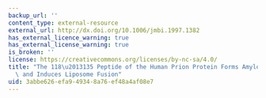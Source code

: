 ```yaml
---
backup_url: ''
content_type: external-resource
external_url: http://dx.doi.org/10.1006/jmbi.1997.1382
has_external_licence_warning: true
has_external_license_warning: true
is_broken: ''
license: https://creativecommons.org/licenses/by-nc-sa/4.0/
title: "The 118\u2013135 Peptide of the Human Prion Protein Forms Amyloid Fibrils\
  \ and Induces Liposome Fusion"
uid: 3abbe626-efa9-4934-8a76-ef48a4af08e7
---
```


